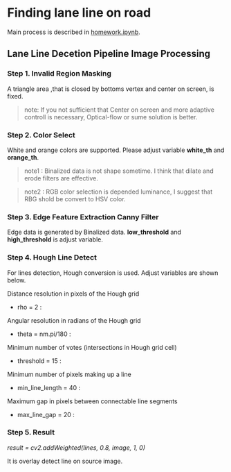 # Finding lane line on road
Main process is described in [homework.ipynb](https://github.com/kuniyasu/udacity_homework1/blob/master/homework.ipynb).

## Lane Line Decetion Pipeline Image Processing
### Step 1. Invalid Region Masking
A triangle area ,that is closed by bottoms vertex and center on screen, is fixed.

> note: If you not sufficient that Center on screen and more adaptive controll is necessary, Optical-flow or sume solution is better. 

### Step 2. Color Select
White and orange colors are supported. Please adjust variable __white_th__ and __orange_th__.

> note1 : Binalized data is not shape sometime. I think that dilate and erode filters are effective.

> note2 : RGB color selection is depended luminance, I suggest that RBG shold be convert to HSV color.

### Step 3. Edge Feature Extraction Canny Filter
Edge data is generated by Binalized data.
__low_threshold__ and __high_threshold__ is adjust variable.
    
### Step 4. Hough Line Detect 
For lines detection, Hough conversion is used. Adjust variables are shown below.

Distance resolution in pixels of the Hough grid
- rho = 2 : 

Angular resolution in radians of the Hough grid
- theta = nm.pi/180 :

Minimum number of votes (intersections in Hough grid cell)
- threshold = 15 : 

Minimum number of pixels making up a line
- min_line_length = 40 : 

Maximum gap in pixels between connectable line segments
- max_line_gap = 20 : 


### Step 5. Result
 _result = cv2.addWeighted(lines, 0.8, image, 1, 0)_
 
 It is overlay detect line on source image.
 
